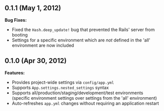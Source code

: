 ## 0.1.1 (May 1, 2012)

**Bug Fixes:**

  - Fixed the `Hash.deep_update!` bug that prevented the Rails' server from booting
  - Settings for a specific environment which are *not* defined in the 'all' environment are now included


## 0.1.0 (Apr 30, 2012)

**Features:**

  - Provides project-wide settings via `config/app.yml`
  - Supports `App.settings.nested_settings` syntax
  - Supports all/production/staging/development/test environments (specific environment settings over settings from the 'all' environment)
  - Auto-refreshes `app.yml` changes without requiring an application restart
